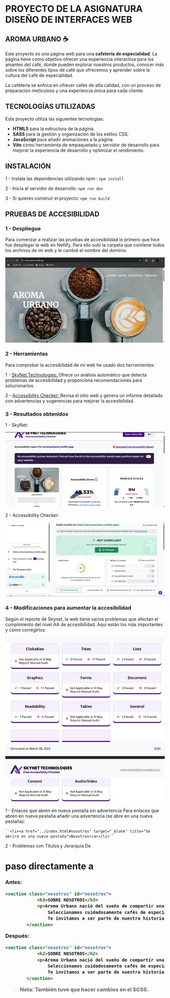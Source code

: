 # PROYECTO DE LA ASIGNATURA DISEÑO DE INTERFACES WEB
## AROMA URBANO ☕
Este proyecto es una página web para una **cafetería de especialidad**. La página tiene como objetivo ofrecer una experiencia interactiva para los amantes del café, donde pueden explorar nuestros productos, conocer más sobre los diferentes tipos de café que ofrecemos y aprender sobre la cultura del café de especialidad.

La cafetería se enfoca en ofrecer cafés de alta calidad, con un proceso de preparación meticuloso y una experiencia única para cada cliente.

## TECNOLOGÍAS UTILIZADAS

Este proyecto utiliza las siguientes tecnologías:

- **HTML5** para la estructura de la página.
- **SASS** para la gestión y organización de los estilos CSS.
- **JavaScript** para añadir animaciones a la página.
- **Vite** como herramienta de empaquetado y servidor de desarrollo para mejorar la experiencia de desarrollo y optimizar el rendimiento.

## INSTALACIÓN

1 - Instala las dependencias utilizando npm :
`` npm install ``

2 - Inicia el servidor de desarrollo:
`` npm run dev ``

3 - Si quieres construir el proyecto:
`` npm run build ``

## PRUEBAS DE ACCESIBILIDAD
### 1 - Despliegue
  Para comenzar a realizar las pruebas de accesibilidad lo primero que hice fue desplegar la web en Netlify. Para ello subí la carpeta que contiene todos los archivos de mi web y le cambié el nombre del dominio. 
  
  <img src="imgAct14/despliegue.png">

### 2 - Herramientas
  Para comprobar la accesibilidad de mi web he usado dos herramientas:

  1 - <a href="https://freeaccessibilitychecker.skynettechnologies.com/">SkyNet Technologies: </a>
      Ofrece un análisis automático que detecta problemas de accesibilidad y proporciona recomendaciones para solucionarlos.
      
  2 - <a href="https://www.accessibilitychecker.org/">Accessibility Checker: </a>
      Revisa el sitio web y genera un informe detallado con advertencias y sugerencias para mejorar la accesibilidad.
### 3 - Resultados obtenidos
1 - SkyNet:

<img src="imgAct14/skynet.png">

2 - Accessibility Checker:

<img src="imgAct14/accessibilitychecker.png">

### 4 - Modificaciones para aumentar la accesibilidad
Según el reporte de Skynet, la web tiene varios problemas que afectan el cumplimiento del nivel AA de accesibilidad. Aquí están los más importantes y cómo corregirlos:

<img src="imgAct14/errores-skynet.png">

1 - Enlaces que abren en nueva pestaña sin advertencia
    Para enlaces que abren en nueva pestaña añadir una advertencia (se abre en una nueva pestaña):

    ``<li><a href="../index.html#nosotros" target="_blank" title="Se abrirá en una nueva pestaña">Nosotros</a></li>``
    
2 - Problemas con Títulos y Jerarquía
De <h1> paso directamente a <h3>

Antes: 

```html
<section class="nosotros" id="nosotros">
            <h3>SOBRE NOSOTROS</h3>
            <p>Aroma Urbano nació del sueño de compartir una pasión: el amor por el buen café. Queríamos crear un espacio donde cada taza cuente una historia, donde el aroma del café recién molido despierte los sentidos y transporte a nuestros visitantes a las tierras de origen de nuestros granos.
                Seleccionamos cuidadosamente cafés de especialidad de fincas sostenibles. Nuestros baristas, expertos en la preparación de café, se encargan de extraer lo mejor de cada grano, resaltando sus sabores y aromas únicos.
                Te invitamos a ser parte de nuestra historia y a descubrir, en cada sorbo, el cariño, la dedicación y la pasión que nos impulsan. En Aroma Urbano, cada taza es un viaje único.</p>
        </section>
```
        
Después:

```html
<section class="nosotros" id="nosotros">
            <h2>SOBRE NOSOTROS</h2>
            <p>Aroma Urbano nació del sueño de compartir una pasión: el amor por el buen café. Queríamos crear un espacio donde cada taza cuente una historia, donde el aroma del café recién molido despierte los sentidos y transporte a nuestros visitantes a las tierras de origen de nuestros granos.
                Seleccionamos cuidadosamente cafés de especialidad de fincas sostenibles. Nuestros baristas, expertos en la preparación de café, se encargan de extraer lo mejor de cada grano, resaltando sus sabores y aromas únicos.
                Te invitamos a ser parte de nuestra historia y a descubrir, en cada sorbo, el cariño, la dedicación y la pasión que nos impulsan. En Aroma Urbano, cada taza es un viaje único.</p>
        </section>
```

> **Nota:** También tuve que hacer cambios en el SCSS.


